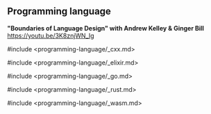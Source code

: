 ## Programming language

**"Boundaries of Language Design" with Andrew Kelley & Ginger Bill**  
https://youtu.be/3K8znjWN_Ig

#include <programming-language/_cxx.md>

#include <programming-language/_elixir.md>

#include <programming-language/_go.md>

#include <programming-language/_rust.md>

#include <programming-language/_wasm.md>
